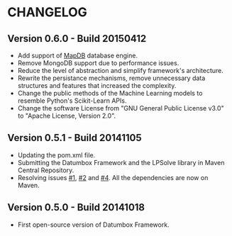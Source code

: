 CHANGELOG
=========

Version 0.6.0 - Build 20150412
------------------------------

- Add support of [MapDB](http://www.mapdb.org/) database engine.
- Remove MongoDB support due to performance issues.
- Reduce the level of abstraction and simplify framework's architecture.
- Rewrite the persistance mechanisms, remove unnecessary data structures and features that increased the complexity.
- Change the public methods of the Machine Learning models to resemble Python's Scikit-Learn APIs.
- Change the software License from "GNU General Public License v3.0" to "Apache License, Version 2.0".

Version 0.5.1 - Build 20141105
------------------------------

- Updating the pom.xml file.
- Submitting the Datumbox Framework and the LPSolve library in Maven Central Repository.
- Resolving issues [#1](https://github.com/datumbox/datumbox-framework/issues/1), [#2](https://github.com/datumbox/datumbox-framework/issues/2) and [#4](https://github.com/datumbox/datumbox-framework/issues/4). All the dependencies are now on Maven.

Version 0.5.0 - Build 20141018
------------------------------

- First open-source version of Datumbox Framework.

